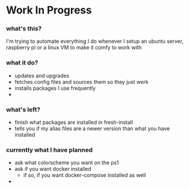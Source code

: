 # Work In Progress

### what's this?

I'm trying to automate everything I do whenever I setup an ubuntu server, raspberry pi or a linux VM to make it comfy to work with

### what it do?
* updates and upgrades
* fetches config files and sources them so they just werk
* installs packages I use frequently
* 

### what's left?
* finish what packages are installed in fresh-install
* tells you if my alias files are a newer version than what you have installed


### currently what I have planned
* ask what colorscheme you want on the ps1
* ask if you want docker installed
  * if so, if you want docker-compose installed as well
* 
